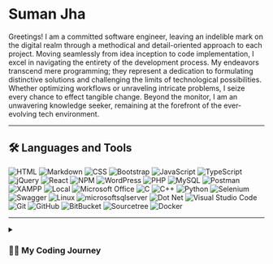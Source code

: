 # Suman Jha

Greetings! I am a committed software engineer, leaving an indelible mark on the digital realm through a methodical and detail-oriented approach to each project. Moving seamlessly from idea inception to code implementation, I excel in navigating the entirety of the development process. My endeavors transcend mere programming; they represent a dedication to formulating distinctive solutions and challenging the limits of technological possibilities. Whether optimizing workflows or unraveling intricate problems, I seize every chance to effect tangible change. Beyond the monitor, I am an unwavering knowledge seeker, remaining at the forefront of the ever-evolving tech environment.

---

## 🛠️ Languages and Tools

<!-- https://simpleicons.org/-->

<div>
   <img src="https://img.shields.io/badge/html5-E34F26?style=for-the-badge&logo=html5&logoColor=white" title="HTML"/>
   <img src="https://img.shields.io/badge/markdown-000000?style=for-the-badge&logo=markdown&logoColor=white" title="Markdown"/>
   <img src="https://img.shields.io/badge/css3-1572B6?style=for-the-badge&logo=css3&logoColor=white" title="CSS"/>
   <img src="https://img.shields.io/badge/bootstrap-7952B3?style=for-the-badge&logo=bootstrap&logoColor=white" title="Bootstrap"/>
   <img src="https://img.shields.io/badge/javascript-F7DF1E?style=for-the-badge&logo=javascript&logoColor=white" title="JavaScript"/>
   <img src="https://img.shields.io/badge/typescript-3178C6?style=for-the-badge&logo=typescript&logoColor=white" title="TypeScript"/>
   <img src="https://img.shields.io/badge/jquery-0769AD?style=for-the-badge&logo=jquery&logoColor=white" title="jQuery"/>
   <img src="https://img.shields.io/badge/react-61DAFB?style=for-the-badge&logo=react&logoColor=white" title="React"/>
   <img src="https://img.shields.io/badge/npm-CB3837?style=for-the-badge&logo=npm&logoColor=white" title="NPM"/>
   <img src="https://img.shields.io/badge/wordpress-21759B?style=for-the-badge&logo=wordpress&logoColor=white" title="WordPress"/>
   <img src="https://img.shields.io/badge/php-777BB4?style=for-the-badge&logo=php&logoColor=white" title="PHP"/>
   <img src="https://img.shields.io/badge/mysql-4479A1?style=for-the-badge&logo=mysql&logoColor=white" title="MySQL"/>
   <img src="https://img.shields.io/badge/postman-FF6C37?style=for-the-badge&logo=postman&logoColor=white" title="Postman"/>
   <img src="https://img.shields.io/badge/xampp-FB7A24?style=for-the-badge&logo=xampp&logoColor=white" title="XAMPP"/>
   <img src="https://img.shields.io/badge/local-51BB7B?style=for-the-badge&logo=local&logoColor=white" title="Local"/>
   <img src="https://img.shields.io/badge/microsoft office-D83B01?style=for-the-badge&logo=microsoftoffice&logoColor=white" title="Microsoft Office"/>
   <img src="https://img.shields.io/badge/c-A8B9CC?style=for-the-badge&logo=c&logoColor=white" title="C"/>
   <img src="https://img.shields.io/badge/c++-00599C?style=for-the-badge&logo=cplusplus&logoColor=white" title="C++"/>
   <img src="https://img.shields.io/badge/python-3776AB?style=for-the-badge&logo=python&logoColor=white" title="Python"/>
   <img src="https://img.shields.io/badge/selenium-43B02A?style=for-the-badge&logo=selenium&logoColor=white" title="Selenium"/>
   <img src="https://img.shields.io/badge/swagger-85EA2D?style=for-the-badge&logo=swagger&logoColor=white" title="Swagger"/>
   <img src="https://img.shields.io/badge/linux-FCC624?style=for-the-badge&logo=linux&logoColor=white" title="Linux"/>
   <img src="https://img.shields.io/badge/microsoftsqlserver-CC2927?style=for-the-badge&logo=microsoftsqlserver&logoColor=white" title="microsoftsqlserver"/>
   <img src="https://img.shields.io/badge/dotnet-512BD4?style=for-the-badge&logo=dotnet&logoColor=white" title="Dot Net"/>
   <img src="https://img.shields.io/badge/visual studio code-007ACC?style=for-the-badge&logo=visualstudiocode&logoColor=white" title="Visual Studio Code" />
   <img src="https://img.shields.io/badge/git-181717?style=for-the-badge&logo=git&logoColor=white" title="Git"/>
   <img src="https://img.shields.io/badge/github-181717?style=for-the-badge&logo=github&logoColor=white" title="GitHub"/>
   <img src="https://img.shields.io/badge/Bitbucket-0747a6?style=for-the-badge&logo=bitbucket&logoColor=white" title="BitBucket"/>
   <img src="https://img.shields.io/badge/Sourcetree-0052CC?style=for-the-badge&logo=Sourcetree&logoColor=white" title="Sourcetree"/>
   <img src="https://img.shields.io/badge/Docker-2CA5E0?style=for-the-badge&logo=docker&logoColor=white" title="Docker"/>
</div>

---

<!-- ## 🏆 Stats -->

<!-- ![GitHub Streak](https://streak-stats.demolab.com?user=sumanjha108155&theme=gruvbox&border_radius=4.5) -->


<!-- ![GitHub stats](https://github-readme-stats.vercel.app/api?username=sumanjha108155&show_icons=true&theme=gruvbox) -->



<details>
   <summary>
      <h3>👨‍💻 My Coding Journey</h3>
   </summary>
   <p>
      I began my coding journey as a computer engineering student, fueled by curiosity and a deep desire to understand how things were made and how they worked. I delved into various programming languages, frameworks, and tools. Mastering frontend technologies like HTML, CSS, and JavaScript, I honed my skills in crafting visually appealing and user-friendly interfaces. Simultaneously, I dived into backend development, learning languages such as PHP and JavaScript with CMS like WordPress. This comprehensive skill set ultimately led me to become a full stack developer, capable of seamlessly bridging the gap between frontend and backend development, and bringing my own ideas to life.
   </p>
   <p>
      Today, as a full stack developer, I relish the opportunity to design and develop my own applications and websites, providing end-to-end solutions and a seamless user experience. The satisfaction of transforming abstract concepts into tangible, functional programs fuels my passion for this field. I continuously seek to stay updated with the latest technologies and industry trends, committed to lifelong learning and growth. As I embark on new challenges, I am excited about the endless possibilities that lie ahead and the opportunity to create innovative digital experiences that have a positive impact.
   </p>
   <p>
      Come along on this thrilling adventure as we continue to shape the digital world, one thoughtful line of code at a time.
   </p>
</details>

